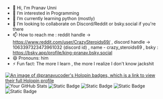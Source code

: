 - 👋 Hi, I'm Pranav Unni
- 👀 I’m interested in Programming
- 🌱 I’m currently learning python (mostly)
- 💞️ I’m looking to collaborate on Discord/Reddit or bsky.social if you're there
- 📫 How to reach me : reddit handle -> https://www.reddit.com/user/CrazySteroids69/ , discord handle -> 1063397323473961032 (discord id) , name - crazy_steroids69 , bsky : https://bsky.app/profile/king-pranav.bsky.social
- 😄 Pronouns: him
- ⚡ Fun fact: The more I learn , the more I realize I don't know jackshit
<!---
PranavU-Coder/PranavU-Coder is a ✨ special ✨ repository because its `README.md` (this file) appears on your GitHub profile.
You can click the Preview link to take a look at your changes.
--->
[![An image of @pranavucoder's Holopin badges, which is a link to view their full Holopin profile](https://holopin.me/pranavucoder)](https://holopin.io/@pranavucoder)
![Your GitHub Stats](https://github-readme-stats.vercel.app/api?username=PranavU-Coder&show_icons=true&theme=radical)
![Static Badge](https://img.shields.io/badge/Python-61DBFB?style=for-the-badge&logo=python&logoColor=yellow&color=purple)
![Static Badge](https://img.shields.io/badge/C-61DBFB?style=for-the-badge&logo=C&logoColor=yellow&color=purple)
![Static Badge](https://img.shields.io/badge/C%2B%2B-61DBFB?style=for-the-badge&logo=C%2B%2B&logoColor=yellow&color=purple)
![Static Badge](https://img.shields.io/badge/Node.JS-61DBFB?style=for-the-badge&logo=node.js&logoColor=yellow&color=purple)

